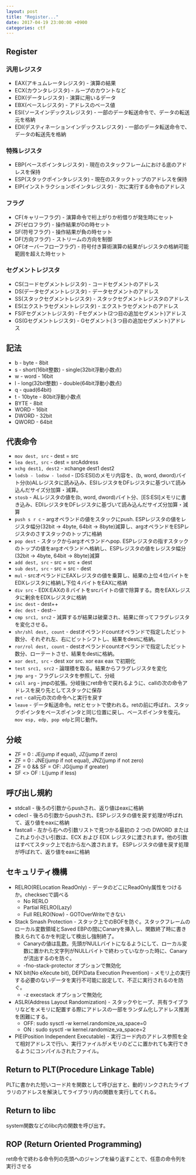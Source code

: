 ```yaml
---
layout: post
title: "Register..."
date: 2017-04-19 23:00:00 +0900
categories: ctf
---
```


## Register
### 汎用レジスタ
* EAX(アキュムレータレジスタ) - 演算の結果
* ECX(カウンタレジスタ) - ループのカウントなど
* EDX(データレジスタ) - 演算に用いるデータ
* EBX(ベースレジスタ) - アドレスのベース値
* ESI(ソースインデックスレジスタ) - 一部のデータ転送命令で、データの転送元を格納
* EDI(デスティネーションインデックスレジスタ) - 一部のデータ転送命令で、データの転送先を格納

### 特殊レジスタ
* EBP(ベースポインタレジスタ) - 現在のスタックフレームにおける底のアドレスを保持
* ESP(スタックポインタレジスタ) - 現在のスタックトップのアドレスを保持
* EIP(インストラクションポインタレジスタ) - 次に実行する命令のアドレス

### フラグ
* CF(キャリーフラグ) - 演算命令で桁上がりか桁借りが発生時にセット
* ZF(ゼロフラグ) - 操作結果が0の時セット
* SF(符号フラグ) - 操作結果が負の時セット
* DF(方向フラグ) - ストリームの方向を制御
* OF(オーバーフローフラグ) - 符号付き算術演算の結果がレジスタの格納可能範囲を超えた時セット

### セグメントレジスタ
* CS(コードセグメントレジスタ) - コードセグメントのアドレス
* DS(データセグメントレジスタ) - データセグメントのアドレス
* SS(スタックセグメントレジスタ) - スタックセグメントレジスタのアドレス
* ES(エクストラセグメントレジスタ) - エクストラセグメントのアドレス
* FS(Fセグメントレジスタ) - Fセグメント(2つ目の追加セグメント)アドレス
* GS(Gセグメントレジスタ) - Gセグメント(３つ目の追加セグメント)アドレス

## 記法
* b - byte - 8bit
* s - short(16bit整数) - single(32bit浮動小数点)
* w - word - 16bit
* l - long(32bit整数) - double(64bit浮動小数点)
* q - quad(64bit)
* t - 10byte - 80bit浮動小数点
* BYTE - 8bit
* WORD - 16bit
* DWORD - 32bit
* QWORD - 64bit

## 代表命令

* `mov dest, src` - dest = src
* `lea dest, src` - dest = srcAddress
* `xchg dest1, dest2` - xchange dest1 dest2
* `lodsb - lodsw - lodsd` - [DS:ESI]のメモリ内容を、(b, word, dword)バイト分(b)ALレジスタに読み込み、ESIレジスタをDFレジスタに基づいて読み込んだサイズ分加算・減算。
* `stosb` - ALレジスタの値を(b, word, dword)バイト分、[ES:ESI]メモリに書き込み、EDIレジスタをDFレジスタに基づいて読み込んだサイズ分加算・減算
* `push s r c` - argオペランドの値をスタックにpush. ESPレジスタの値をレジスタ幅分(32bit -> 4byte, 64bit -> 8byte)減算し、argオペランドをESPレジスタのさすスタックのトップに格納
* `pop dest` - スタックからargオペランドへpop. ESPレジスタの指すスタックのトップの値をargオペランドへ格納し、ESPレジスタの値をレジスタ幅分(32bit -> 4byte, 64bit -> 8byte)減算
* `add dest, src` - src = src + dest
* `sub dest, src` - src = src - dest
* `mul` - srcオペランドにEAXレジスタの値を乗算し、結果の上位４位バイトをEDXレジスタに格納し下位４バイトをEAXに格納
* `div src` - EDX:EAXの８バイトをsrcバイトの値で除算する。商をEAXレジスタに剰余をEDXレジスタに格納
* `inc dest` - dest++
* `dec dest` - dest--
* `cmp src1, src2` - 減算するが結果は破棄され、結果に伴ってフラグレジスタを変化させる。
* `shr/shl dest, count` - destオペランドcountオペランドで指定したビット数分、それぞれ左、右にビットシフトし、結果をdestに格納。
* `ror/rol dest, count` - destオペランドcountオペランドで指定したビット数分、ローテートさせ、結果をdestに格納。
* `xor dest, src` - dest xor src. xor eax eax で初期化
* `test src1, src2` - 論理積を取る。結果からフラグレジスタを変化
* `jmp arg` - フラグレジスタを参照して、分岐
* `call arg` - jmpの拡張。分岐後にret命令で戻れるように、callの次の命令アドレスを戻り先としてスタックに保存
* `ret` - call元の次の命令へと実行を戻す
* `leave` - データ転送命令。retとセットで使われる。retの前に呼ばれ、スタックポインタをベースポインタと同じ位置に戻し、ベースポインタを復元。`mov esp, edp, pop edp`と同じ動作。

## 分岐

* ZF = 0           : JE(jump if equal), JZ(jump if zero)
* ZF = 0           : JNE(jump if not equal), JNZ(jump if not zero)
* ZF = 0 && SF = OF: JG(jump if greater)
* SF <> OF         : L(jump if less)

## 呼び出し規約

* stdcall  - 後ろの引数からpushされ、返り値はeaxに格納
* cdecl    - 後ろの引数からpushされ、ESPレジスタの値を戻す処理が呼ばれて、返り値をeaxに格納
* fastcall - 左から右への引数リストで見つかる最初の 2 つの DWORD またはこれより小さい引数は、ECX および EDX レジスタに渡されます。他の引数はすべてスタック上で右から左へ渡されます。 ESPレジスタの値を戻す処理が呼ばれて、返り値をeaxに格納

## セキュリティ機構

* RELRO(RELocation ReadOnly) - データのどこにReadOnly属性をつけるか。checksecで調べる
  * No RERLO
  * Partial RELRO(Lazy)
  * Full RELRO(Now) - GOTOverWriteできない
* Stack Smash Protection - スタック上でのBOFを防ぐ。スタックフレームのローカル変数領域とSaved EBPの間にCanaryを挿入し、関数終了時に書き換えられてるかを判定して検出し強制終了。
  * Canaryの値は乱数。先頭がNULLバイトになるようにして、ローカル変数に置かれた文字列がNULLバイトで終わっていなかった時に、Canaryが流出するのを防ぐ。
  * -fno-stack-protector オプションで無効化
* NX bit(No eXecute bit), DEP(Data Execution Prevention) - メモリ上の実行する必要のないデータを実行不可能に設定して、不正に実行されるのを防ぐ。
  * -z execstack オプションで無効化
* ASLR(Address Layout Randomization) - スタックやヒープ、共有ライブラリなどをメモリに配置する際にアドレスの一部をランダム化しアドレス推測を困難にする。
  * OFF: sudo sysctl -w kernel.randomize_va_space=0
  * ON : sudo sysctl -w kernel.randomize_va_space=2
* PIE(Position Independent Executable) - 実行コード内のアドレス参照を全て相対アドレスで行い、実行ファイルがメモリのどこに置かれても実行できるようにコンパイルされたファイル。



## Return to PLT(Procedure Linkage Table)
PLTに書かれた短いコード片を関数として呼び出すと、動的リンクされたライブラリのアドレスを解決してライブラリ内の関数を実行してくれる。

## Return to libc
system関数などのlibc内の関数を呼び出す。

## ROP (Return Oriented Programming)
ret命令で終わる命令列の先頭へのジャンプを繰り返すことで、任意の命令列を実行させる
